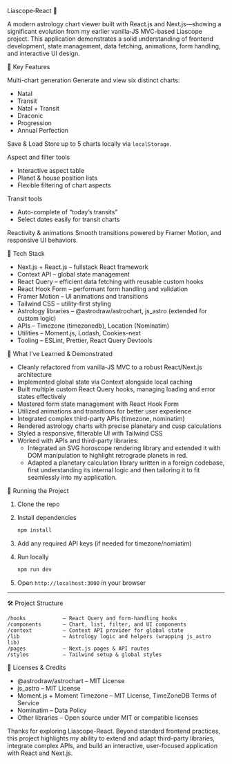  Liascope‑React 🌟

A modern astrology chart viewer built with React.js and Next.js—showing a significant evolution from my earlier vanilla‑JS MVC-based Liascope project. This application demonstrates a solid understanding of frontend development, state management, data fetching, animations, form handling, and interactive UI design.

🚀 Key Features

Multi-chart generation
  Generate and view six distinct charts:

  * Natal
  * Transit
  * Natal + Transit
  * Draconic
  * Progression
  * Annual Perfection

Save & Load
  Store up to 5 charts locally via `localStorage`.

Aspect and filter tools

  * Interactive aspect table
  * Planet & house position lists
  * Flexible filtering of chart aspects

Transit tools

  * Auto-complete of “today’s transits”
  * Select dates easily for transit charts

  Reactivity & animations
  Smooth transitions powered by Framer Motion, and responsive UI behaviors.

🧩 Tech Stack

* Next.js + React.js – fullstack React framework
* Context API – global state management
* React Query – efficient data fetching with reusable custom hooks
* React Hook Form – performant form handling and validation
* Framer Motion – UI animations and transitions
* Tailwind CSS – utility-first styling
* Astrology libraries – @astrodraw/astrochart, js_astro (extended for custom logic)
* APIs – Timezone (timezonedb), Location (Nominatim)
* Utilities – Moment.js, Lodash, Cookies-next
* Tooling – ESLint, Prettier, React Query Devtools

 🧠 What I’ve Learned & Demonstrated

* Cleanly refactored from vanilla‑JS MVC to a robust React/Next.js architecture
* Implemented global state via Context alongside local caching
* Built multiple custom React Query hooks, managing loading and error states effectively
* Mastered form state management with React Hook Form
* Utilized animations and transitions for better user experience
* Integrated complex third-party APIs (timezone, nominatim)
* Rendered astrology charts with precise planetary and cusp calculations
* Styled a responsive, filterable UI with Tailwind CSS
* Worked with APIs and third-party libraries:
   - Integrated an SVG horoscope rendering library and extended it with DOM manipulation to highlight retrograde planets in red.
   - Adapted a planetary calculation library written in a foreign codebase, first understanding its internal logic and then tailoring it to fit seamlessly into my application.


🔧 Running the Project

1. Clone the repo
2. Install dependencies

   ```bash
   npm install
   ```
3. Add any required API keys (if needed for timezone/nomiatim)
4. Run locally

   ```bash
   npm run dev
   ```
5. Open `http://localhost:3000` in your browser

---

🛠️ Project Structure

```
/hooks            – React Query and form-handling hooks  
/components       – Chart, list, filter, and UI components  
/context          – Context API provider for global state  
/lib              – Astrology logic and helpers (wrapping js_astro lib)  
/pages            – Next.js pages & API routes  
/styles           – Tailwind setup & global styles  
```

📜 Licenses & Credits 
* @astrodraw/astrochart – MIT License
* js_astro – MIT License
* Moment.js + Moment Timezone – MIT License, TimeZoneDB Terms of Service
* Nominatim – Data Policy
* Other libraries – Open source under MIT or compatible licenses

Thanks for exploring Liascope-React.
Beyond standard frontend practices, this project highlights my ability to extend and adapt third-party libraries, integrate complex APIs, and build an interactive, user-focused application with React and Next.js.
